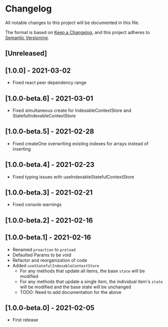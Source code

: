 # Changelog

All notable changes to this project will be documented in this file.

The format is based on [Keep a Changelog](https://keepachangelog.com/en/1.0.0/),
and this project adheres to [Semantic Versioning](https://semver.org/spec/v2.0.0.html).

## [Unreleased]

## [1.0.0] - 2021-03-02

- Fixed react peer dependency range

## [1.0.0-beta.6] - 2021-03-01

- Fixed simultaneous create for IndexableContextStore and StatefulIndexableContextStore

## [1.0.0-beta.5] - 2021-02-28

- Fixed createOne overwriting existing indexes for arrays instead of inserting

## [1.0.0-beta.4] - 2021-02-23

- Fixed typing issues with useIndexableStatefulContextStore

## [1.0.0-beta.3] - 2021-02-21

- Fixed console warnings

## [1.0.0-beta.2] - 2021-02-16

## [1.0.0-beta.1] - 2021-02-16

- Renamed `preaction` to `preload`
- Defaulted Params to be void
- Refactor and reorganization of code
- Added `useStatefulIndexableContextStore`
  - For any methods that update all items, the base `state` will be modified
  - For any methods that update a single item, the individual item's `state` will be modified and the base state will be unchanged
  - TODO: Need to add documentation for the above

## [1.0.0-beta.0] - 2021-02-05

- First release
